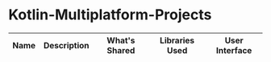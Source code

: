 # Kotlin-Multiplatform-Projects

| Name | Description | What's Shared  | Libraries Used  | User Interface
| --- | --- |  ---  |  ---  |  ---  |
